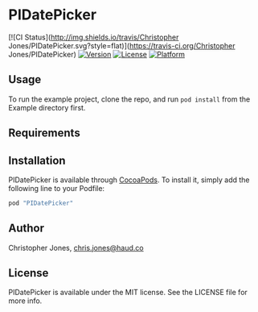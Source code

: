 # PIDatePicker

[![CI Status](http://img.shields.io/travis/Christopher Jones/PIDatePicker.svg?style=flat)](https://travis-ci.org/Christopher Jones/PIDatePicker)
[![Version](https://img.shields.io/cocoapods/v/PIDatePicker.svg?style=flat)](http://cocoapods.org/pods/PIDatePicker)
[![License](https://img.shields.io/cocoapods/l/PIDatePicker.svg?style=flat)](http://cocoapods.org/pods/PIDatePicker)
[![Platform](https://img.shields.io/cocoapods/p/PIDatePicker.svg?style=flat)](http://cocoapods.org/pods/PIDatePicker)

## Usage

To run the example project, clone the repo, and run `pod install` from the Example directory first.

## Requirements

## Installation

PIDatePicker is available through [CocoaPods](http://cocoapods.org). To install
it, simply add the following line to your Podfile:

```ruby
pod "PIDatePicker"
```

## Author

Christopher Jones, chris.jones@haud.co

## License

PIDatePicker is available under the MIT license. See the LICENSE file for more info.
